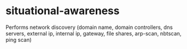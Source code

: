 # situational-awareness
Performs network discovery (domain name, domain controllers, dns servers, external ip, internal ip, gateway, file shares, arp-scan, nbtscan, ping scan)
